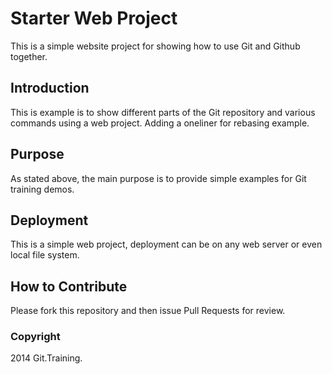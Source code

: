 # Starter Web Project 

This is a simple website project for showing how to use Git and Github together. 

## Introduction

This is example is to show different parts of the Git repository and various commands using a web project.
Adding a oneliner for rebasing example. 

## Purpose

As stated above, the main purpose is to provide simple examples for Git training demos.

## Deployment

This is a simple web project, deployment can be on any web server or even local file system. 

## How to Contribute

Please fork this repository and then issue Pull Requests for review. 

### Copyright 

2014 Git.Training.